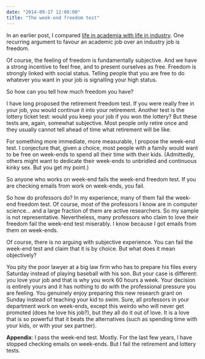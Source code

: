 ```yaml
---
date: "2014-09-17 12:00:00"
title: "The week-end freedom test"
---
```




In an earlier post, I compared [life in academia with life in industry](/lemire/blog/2014/09/15/academia-or-industry/). One recurring argument to favour an academic job over an industry job is freedom. 

Of course, the feeling of freedom is fundamentally subjective. And we have a strong incentive to feel free, and to present ourselves as free. Freedom is strongly linked with social status. Telling people that you are free to do whatever you want in your job is signalling your high status.

So how can you tell how much freedom you have?

I have long proposed the retirement freedom test. If you were really free in your job, you would continue it into your retirement. Another test is the lottery ticket test: would you keep your job if you won the lottery? But these tests are, again, somewhat subjective. Most people only retire once and they usually cannot tell ahead of time what retirement will be like.

For something more immediate, more measurable, I propose the week-end test. I conjecture that, given a choice, most people with a family would want to be free on week-ends to spend all their time with their kids. (Admittedly, others might want to dedicate their week-ends to unbridled and continuous kinky sex. But you get my point.)

So anyone who works on week-end fails the week-end freedom test. If you are checking emails from work on week-ends, you fail.

So how do professors do? In my experience, many of them fail the week-end freedom test. Of course, most of the professors I know are in computer science&hellip; and a large fraction of them are active researchers. So my sample is not representative. Nevertheless, many professors who claim to love their freedom fail the week-end test miserably. I know because I got emails from them on week-ends.

Of course, there is no arguing with subjective experience. You can fail the week-end test and claim that it is by choice. But what does it mean objectively?

You pity the poor lawyer at a big law firm who has to prepare his files every Saturday instead of playing baseball with his son. But your case is different: you love your job and that is why you work 60 hours a week. Your decision is entirely yours and it has nothing to do with the professional pressure you are feeling. You genuinely enjoy preparing this new research grant on Sunday instead of teaching your kid to swim. Sure, all professors in your department work on week-ends, except this weirdo who will never get promoted (does he love his job?), but they all do it out of love. It is a love that is so powerful that it beats the alternatives (such as spending time with your kids, or with your sex partner). 

__Appendix__: I pass the week-end test. Mostly. For the last few years, I have stopped checking emails on week-ends. But I fail the retirement and lottery tests. 

